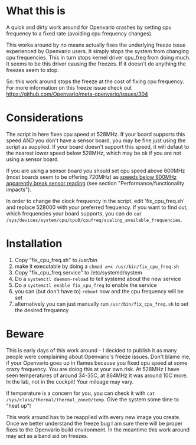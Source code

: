 # What this is
A quick and dirty work around for Openvario crashes by setting cpu frequency to a fixed rate (avoiding cpu frequency changes).

This worka around by no means actually fixes the underlying freeze issue experienced by Openvario users. It simply stops the system from 
changing cpu frequencies. This in turn stops kernel driver cpu_freq from doing much. It seems to be this driver causing the freezes. 
If it doesn't do anything the freezes seem to stop. 

So: this work around stops the freeze at the cost of fixing cpu frequency. For more information on this freeze 
issue check out https://github.com/Openvario/meta-openvario/issues/304

# Considerations
The script in here fixes cpu speed at 528MHz. If your board supports this speed AND you don't have a sensor board, you may be fine just using the
script as supplied. If your board doesn't support this speed, it will defaut to the nearest lower speed below 528MHz, which may be ok if you 
are not using a sensor board. 

If you are using a sensor board you should set cpu speed above 600MHz (most boards seem to be offering 720MHz) as [speeds below 600MHz apparently break
sensor reading](https://linux-sunxi.org/Cpufreq) (see section "Performance/functionality impacts").

In order to change the clock frequency in the script, edit 'fix_cpu_freq.sh' and replace 528000 with your preferred frequency. 
If you want to find out, which frequencies your board supports, you can do 
`cat /sys/devices/system/cpu/cpu0/cpufreq/scaling_available_frequencies`.

# Installation
1. Copy "fix_cpu_freq.sh" to /usr/bin
2. make it executable by doing a `chmod a+x /usr/bin/fix_cpu_freq.sh`
3. Copy "fix_cpu_freq.service" to /etc/systemd/system
4. Do a `systemctl daemon-reload` to tell systemd about the new service
5. Do a `systemctl enable fix_cpu_freq` to enable the service
6. you can (but don't have to) `reboot` now and the cpu frequency will be set
7. alternatively you can just manually run `/usr/bin/fix_cpu_freq.sh` to set the desired frequency

# Beware
This is early days of this work around - I decided to publish it as many people were complaining about Openvario's freeze issues.
Don't blame me, if your Openvario goes up in flames because you fixed cpu speed at some crazy frequency. You are doing this at your own risk.
At 528MHz I have seen temperatures of around 34-35C, at 864MHz it was around 10C more. In the lab, not in the cockpit! Your mileage may vary.

If temperature is a concern for you, you can check it with `cat /sys/class/thermal/thermal_zone0/temp`. Give the system some time to "heat up"!

This work around has to be reapplied with every new image you create. Once we better understand the freeze bug I am sure there will be proper fixes to 
the Openvario build environment. In the meantime this work around may act as a band aid on freezes.
